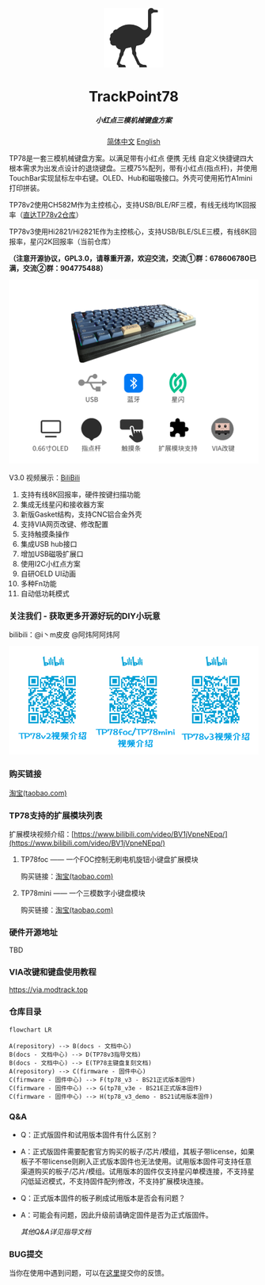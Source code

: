 <p align="center"><img src="resources/logo.png" alt="MarkText" width="120" height="120"></p>

<h1 align="center">TrackPoint78 </h1>

<h5 align="center">小红点三模机械键盘方案</h5>

<div align="center">
<a href="./README.md">简体中文</a> <a href="./README-EN.md">English</a>
</div>

TP78是一套三模机械键盘方案。以满足带有小红点 便携 无线 自定义快捷键四大根本需求为出发点设计的退烧键盘。三模75%配列，带有小红点(指点杆)，并使用TouchBar实现鼠标左中右键。OLED、Hub和磁吸接口。外壳可使用拓竹A1mini打印拼装。

TP78v2使用CH582M作为主控核心，支持USB/BLE/RF三模，有线无线均1K回报率（[直达TP78v2仓库](https://github.com/ChnMasterOG/tp78_v2)）

TP78v3使用Hi2821/Hi2821E作为主控核心，支持USB/BLE/SLE三模，有线8K回报率，星闪2K回报率（当前仓库）

**（注意开源协议，GPL3.0，请尊重开源，欢迎交流，交流①群：678606780已满，交流②群：904775488）**

![TP78V3](resources/TP78V3.png)

V3.0 视频展示：[BiliBili](https://www.bilibili.com/video/BV17P7DzeEUf/)

1. 支持有线8K回报率，硬件按键扫描功能
2. 集成无线星闪和接收器方案
3. 新版Gasket结构，支持CNC铝合金外壳
4. 支持VIA网页改键、修改配置
5. 支持触摸条操作
6. 集成USB hub接口
7. 增加USB磁吸扩展口
8. 使用I2C小红点方案
9. 自研OELD UI动画
10. 多种Fn功能
11. 自动低功耗模式

### 关注我们 - 获取更多开源好玩的DIY小玩意

bilibili：@i丶m皮皮 @阿炜阿阿炜阿

![VIDEO_QR_CODE](resources/video_introduction.png)

### 购买链接

[淘宝(taobao.com)](https://item.taobao.com/item.htm?id=931696327490)

### TP78支持的扩展模块列表

扩展模块视频介绍：[https://www.bilibili.com/video/BV1jVpneNEpq/](https://www.bilibili.com/video/BV1jVpneNEpq/)

1. TP78foc —— 一个FOC控制无刷电机旋钮小键盘扩展模块
   
   购买链接：[淘宝(taobao.com)](https://item.taobao.com/item.htm?ft=t&id=828180761483)

2. TP78mini —— 一个三模数字小键盘模块
   
   购买链接：[淘宝(taobao.com)](https://item.taobao.com/item.htm?ft=t&id=832953135960)

### 硬件开源地址

TBD

### VIA改键和键盘使用教程

https://via.modtrack.top

### 仓库目录

```mermaid
flowchart LR

A(repository) --> B(docs - 文档中心)
B(docs - 文档中心) --> D(TP78v3指导文档)
B(docs - 文档中心) --> E(TP78主键盘复刻文档)
A(repository) --> C(firmware - 固件中心)
C(firmware - 固件中心) --> F(tp78_v3 - BS21正式版本固件)
C(firmware - 固件中心) --> G(tp78_v3e - BS21E正式版本固件)
C(firmware - 固件中心) --> H(tp78_v3_demo - BS21试用版本固件)
```

### Q&A

- Q：正式版固件和试用版本固件有什么区别？

- A：正式版固件需要配套官方购买的板子/芯片/模组，其板子带license，如果板子不带license则刷入正式版本固件也无法使用。试用版本固件可支持任意渠道购买的板子/芯片/模组。试用版本的固件仅支持星闪单模连接，不支持星闪低延迟模式，不支持固件配列修改，不支持扩展模块连接。

- Q：正式版本固件的板子刷成试用版本是否会有问题？

- A：可能会有问题，因此升级前请确定固件是否为正式版固件。
  
  *其他Q&A详见指导文档*

### BUG提交

当你在使用中遇到问题，可以在[这里](https://github.com/ChnMasterOG/tp78_v3_open/issues)提交你的反馈。
